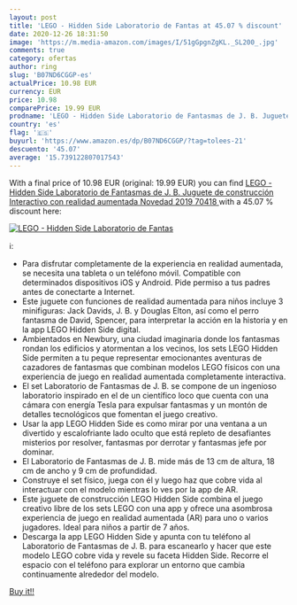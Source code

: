 ```yaml
---
layout: post
title: 'LEGO - Hidden Side Laboratorio de Fantas at 45.07 % discount'
date: 2020-12-26 18:31:50
image: 'https://m.media-amazon.com/images/I/51gGpgnZgKL._SL200_.jpg'
comments: true
category: ofertas
author: ring
slug: 'B07ND6CGGP-es'
actualPrice: 10.98 EUR
currency: EUR
price: 10.98
comparePrice: 19.99 EUR
prodname: 'LEGO - Hidden Side Laboratorio de Fantasmas de J. B. Juguete de construcción Interactivo con realidad aumentada  Novedad 2019  70418 '
country: 'es'
flag: '🇪🇸'
buyurl: 'https://www.amazon.es/dp/B07ND6CGGP/?tag=tolees-21'
descuento: '45.07'
average: '15.739122807017543'
---
```


With a final price of 10.98 EUR (original: 19.99 EUR) you can find [LEGO - Hidden Side Laboratorio de Fantasmas de J. B. Juguete de construcción Interactivo con realidad aumentada  Novedad 2019  70418 ](https://www.amazon.es/dp/B07ND6CGGP/?tag=tolees-21) with a  45.07 % discount here:

[![LEGO - Hidden Side Laboratorio de Fantas](https://m.media-amazon.com/images/I/51gGpgnZgKL._SL200_.jpg)](https://www.amazon.es/dp/B07ND6CGGP/?tag=tolees-21)

ℹ️:

- Para disfrutar completamente de la experiencia en realidad aumentada, se necesita una tableta o un teléfono móvil. Compatible con determinados dispositivos iOS y Android. Pide permiso a tus padres antes de conectarte a Internet.
- Este juguete con funciones de realidad aumentada para niños incluye 3 minifiguras: Jack Davids, J. B. y Douglas Elton, así como el perro fantasma de David, Spencer, para interpretar la acción en la historia y en la app LEGO Hidden Side digital.
- Ambientados en Newbury, una ciudad imaginaria donde los fantasmas rondan los edificios y atormentan a los vecinos, los sets LEGO Hidden Side permiten a tu peque representar emocionantes aventuras de cazadores de fantasmas que combinan modelos LEGO físicos con una experiencia de juego en realidad aumentada completamente interactiva.
- El set Laboratorio de Fantasmas de J. B. se compone de un ingenioso laboratorio inspirado en el de un científico loco que cuenta con una cámara con energía Tesla para expulsar fantasmas y un montón de detalles tecnológicos que fomentan el juego creativo.
- Usar la app LEGO Hidden Side es como mirar por una ventana a un divertido y escalofriante lado oculto que está repleto de desafiantes misterios por resolver, fantasmas por derrotar y fantasmas jefe por dominar.
- El Laboratorio de Fantasmas de J. B. mide más de 13 cm de altura, 18 cm de ancho y 9 cm de profundidad.
- Construye el set físico, juega con él y luego haz que cobre vida al interactuar con el modelo mientras lo ves por la app de AR.
- Este juguete de construcción LEGO Hidden Side combina el juego creativo libre de los sets LEGO con una app y ofrece una asombrosa experiencia de juego en realidad aumentada (AR) para uno o varios jugadores. Ideal para niños a partir de 7 años.
- Descarga la app LEGO Hidden Side y apunta con tu teléfono al Laboratorio de Fantasmas de J. B. para escanearlo y hacer que este modelo LEGO cobre vida y revele su faceta Hidden Side. Recorre el espacio con el teléfono para explorar un entorno que cambia continuamente alrededor del modelo.

[Buy it!!](https://www.amazon.es/dp/B07ND6CGGP/?tag=tolees-21)

